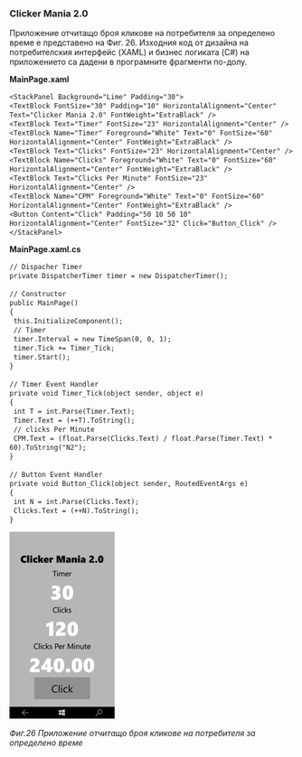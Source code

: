 ### Clicker Mania 2.0

Приложение отчитащо броя кликове на потребителя за определено време е представено на Фиг. 26. Изходния код от дизайна на потребителския интерфейс \(XAML\) и бизнес логиката \(C\#\) на приложението са дадени в програмните фрагменти по-долу.

**MainPage.xaml**

```
<StackPanel Background="Lime" Padding="30">
<TextBlock FontSize="30" Padding="10" HorizontalAlignment="Center" Text="Clicker Mania 2.0" FontWeight="ExtraBlack" />
<TextBlock Text="Timer" FontSize="23" HorizontalAlignment="Center" />
<TextBlock Name="Timer" Foreground="White" Text="0" FontSize="60" HorizontalAlignment="Center" FontWeight="ExtraBlack" />
<TextBlock Text="Clicks" FontSize="23" HorizontalAlignment="Center" />
<TextBlock Name="Clicks" Foreground="White" Text="0" FontSize="60" HorizontalAlignment="Center" FontWeight="ExtraBlack" />
<TextBlock Text="Clicks Per Minute" FontSize="23" HorizontalAlignment="Center" />
<TextBlock Name="CPM" Foreground="White" Text="0" FontSize="60" HorizontalAlignment="Center" FontWeight="ExtraBlack" />
<Button Content="Click" Padding="50 10 50 10" HorizontalAlignment="Center" FontSize="32" Click="Button_Click" />
</StackPanel>
```

**MainPage.xaml.cs**

```
// Dispacher Timer
private DispatcherTimer timer = new DispatcherTimer();

// Constructor
public MainPage()
{
 this.InitializeComponent();
 // Timer
 timer.Interval = new TimeSpan(0, 0, 1);
 timer.Tick += Timer_Tick;
 timer.Start();
}

// Timer Event Handler
private void Timer_Tick(object sender, object e)
{
 int T = int.Parse(Timer.Text);
 Timer.Text = (++T).ToString();
 // clicks Per Minute
 CPM.Text = (float.Parse(Clicks.Text) / float.Parse(Timer.Text) * 60).ToString("N2");
}

// Button Event Handler
private void Button_Click(object sender, RoutedEventArgs e)
{
 int N = int.Parse(Clicks.Text);
 Clicks.Text = (++N).ToString();
}
```

![](/chapter1/26.png)

_Фиг.26 Приложение отчитащо броя кликове на потребителя за определено време_

